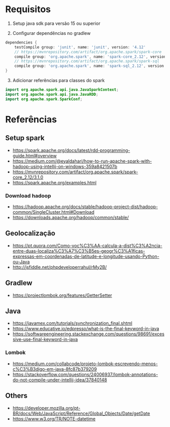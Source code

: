 # Requisitos

1. Setup java sdk para versão 15 ou superior

2. Configurar dependências no gradlew

```groovy
dependencies {
    testCompile group: 'junit', name: 'junit', version: '4.12'
    // https://mvnrepository.com/artifact/org.apache.spark/spark-core
    compile group: 'org.apache.spark', name: 'spark-core_2.12', version: '3.1.0'
    // https://mvnrepository.com/artifact/org.apache.spark/spark-sql
    compile group: 'org.apache.spark', name: 'spark-sql_2.12', version: '3.1.0'
}
```

3. Adicionar referências para classes do spark
```java
import org.apache.spark.api.java.JavaSparkContext;
import org.apache.spark.api.java.JavaRDD;
import org.apache.spark.SparkConf;
```

# Referências

## Setup spark

- https://spark.apache.org/docs/latest/rdd-programming-guide.html#overview
- https://medium.com/@eyaldahari/how-to-run-apache-spark-with-hadoop-using-intellij-on-windows-359a8421507b
- https://mvnrepository.com/artifact/org.apache.spark/spark-core_2.12/3.1.0
- https://spark.apache.org/examples.html

### Download hadoop

- https://hadoop.apache.org/docs/stable/hadoop-project-dist/hadoop-common/SingleCluster.html#Download
- https://downloads.apache.org/hadoop/common/stable/

## Geolocalização

- https://pt.quora.com/Como-voc%C3%AA-calcula-a-dist%C3%A2ncia-entre-duas-localiza%C3%A7%C3%B5es-geogr%C3%A1ficas-expressas-em-coordenadas-de-latitude-e-longitude-usando-Python-ou-Java
- http://jsfiddle.net/phpdeveloperrahul/rMy2B/

## Gradlew

- https://projectlombok.org/features/GetterSetter

## Java

- https://javamex.com/tutorials/synchronization_final.shtml
- https://www.educative.io/edpresso/what-is-the-final-keyword-in-java
- https://softwareengineering.stackexchange.com/questions/98691/excessive-use-final-keyword-in-java

### Lombok

- https://medium.com/collabcode/projeto-lombok-escrevendo-menos-c%C3%B3digo-em-java-8fc87b379209
- https://stackoverflow.com/questions/24006937/lombok-annotations-do-not-compile-under-intellij-idea/37840148

## Others

- https://developer.mozilla.org/pt-BR/docs/Web/JavaScript/Reference/Global_Objects/Date/getDate
- https://www.w3.org/TR/NOTE-datetime